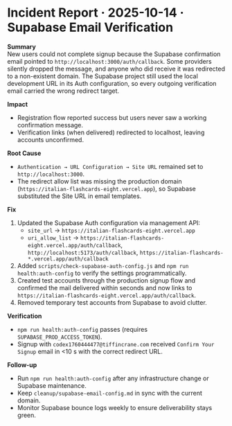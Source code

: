 # Incident Report · 2025-10-14 · Supabase Email Verification

**Summary**  
New users could not complete signup because the Supabase confirmation email pointed to `http://localhost:3000/auth/callback`. Some providers silently dropped the message, and anyone who did receive it was redirected to a non-existent domain. The Supabase project still used the local development URL in its Auth configuration, so every outgoing verification email carried the wrong redirect target.

**Impact**
- Registration flow reported success but users never saw a working confirmation message.
- Verification links (when delivered) redirected to localhost, leaving accounts unconfirmed.

**Root Cause**
- `Authentication → URL Configuration → Site URL` remained set to `http://localhost:3000`.
- The redirect allow list was missing the production domain (`https://italian-flashcards-eight.vercel.app`), so Supabase substituted the Site URL in email templates.

**Fix**
1. Updated the Supabase Auth configuration via management API:
   - `site_url` → `https://italian-flashcards-eight.vercel.app`
   - `uri_allow_list` → `https://italian-flashcards-eight.vercel.app/auth/callback`, `http://localhost:5173/auth/callback`, `https://italian-flashcards-*.vercel.app/auth/callback`
2. Added `scripts/check-supabase-auth-config.js` and `npm run health:auth-config` to verify the settings programmatically.
3. Created test accounts through the production signup flow and confirmed the mail delivered within seconds and now links to `https://italian-flashcards-eight.vercel.app/auth/callback`.
4. Removed temporary test accounts from Supabase to avoid clutter.

**Verification**
- `npm run health:auth-config` passes (requires `SUPABASE_PROD_ACCESS_TOKEN`).
- Signup with `codex1760444477@tiffincrane.com` received `Confirm Your Signup` email in <10 s with the correct redirect URL.

**Follow-up**
- Run `npm run health:auth-config` after any infrastructure change or Supabase maintenance.
- Keep `cleanup/supabase-email-config.md` in sync with the current domain.
- Monitor Supabase bounce logs weekly to ensure deliverability stays green.
